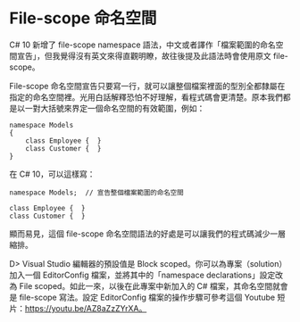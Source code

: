 # File-scope 命名空間

C# 10 新增了 file-scope namespace 語法，中文或者譯作「檔案範圍的命名空間宣告」，但我覺得沒有英文來得直觀明瞭，故往後提及此語法時會使用原文 file-scope。

File-scope 命名空間宣告只要寫一行，就可以讓整個檔案裡面的型別全都隸屬在指定的命名空間裡。光用白話解釋恐怕不好理解，看程式碼會更清楚。原本我們都是以一對大括號來界定一個命名空間的有效範圍，例如：

~~~~
namespace Models
{
    class Employee {  }
    class Customer {  }
}
~~~~

在 C# 10，可以這樣寫：

~~~~
namespace Models;  // 宣告整個檔案範圍的命名空間

class Employee {  }  
class Customer {  }
~~~~

顯而易見，這個 file-scope 命名空間語法的好處是可以讓我們的程式碼減少一層縮排。

D> Visual Studio 編輯器的預設值是 Block scoped。你可以為專案（solution）加入一個 EditorConfig 檔案，並將其中的「namespace declarations」設定改為 File scoped。如此一來，以後在此專案中新加入的 C# 檔案，其命名空間就會是 file-scope 寫法。設定 EditorConfig 檔案的操作步驟可參考這個 Youtube 短片：https://youtu.be/AZ8aZzZYrXA。
